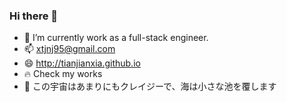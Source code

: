 ### Hi there 👋

- 🌱  I’m currently work as a full-stack engineer.
- 📫  xtjnj95@gmail.com
- 😄  http://tianjianxia.github.io
- 🔥  Check my works
- 🙇‍  この宇宙はあまりにもクレイジーで、海は小さな池を覆します
